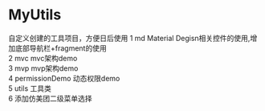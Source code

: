 # MyUtils
自定义创建的工具项目，方便日后使用
1 md Material Degisn相关控件的使用,增加底部导航栏+fragment的使用</br>
2 mvc mvc架构demo</br>
3 mvp mvp架构demo</br>
4 permissionDemo 动态权限demo</br>
5 utils 工具类</br>
6 添加仿美团二级菜单选择</br>

